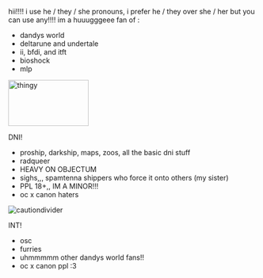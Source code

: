 hii!!!! i use he / they / she pronouns, i prefer he / they over she / her but you can use any!!!!
im a huuugggeee fan of :
- dandys world
- deltarune and undertale
- ii, bfdi, and itft
- bioshock
- mlp
<img width="162" height="93" alt="thingy" src="https://github.com/user-attachments/assets/7b283f6c-1b8f-4ba1-ba31-b0b38260edae" />

  DNI!
- proship, darkship, maps, zoos, all the basic dni stuff
- radqueer
- HEAVY ON OBJECTUM
- sighs,,, spamtenna shippers who force it onto others (my sister)
- PPL 18+,, IM A MINOR!!!
- oc x canon haters
 
![cautiondivider](https://github.com/user-attachments/assets/ef9d7c8e-885e-4b50-877c-60cdb5baf294)

INT!
- osc
- furries
- uhmmmmm other dandys world fans!!
- oc x canon ppl :3
